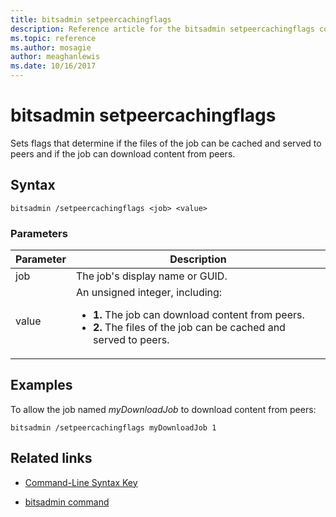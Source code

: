 ```yaml
---
title: bitsadmin setpeercachingflags
description: Reference article for the bitsadmin setpeercachingflags command, which sets flags that determine if the files of the job can be cached and served to peers and if the job can download content from peers.
ms.topic: reference
ms.author: mosagie
author: meaghanlewis
ms.date: 10/16/2017
---
```



# bitsadmin setpeercachingflags

Sets flags that determine if the files of the job can be cached and served to peers and if the job can download content from peers.

## Syntax

```
bitsadmin /setpeercachingflags <job> <value>
```

### Parameters

| Parameter | Description |
| --------- | ----------- |
| job | The job's display name or GUID. |
| value | An unsigned integer, including:<ul><li>**1.** The job can download content from peers.</li><li>**2.** The files of the job can be cached and served to peers.</li></ul> |

## Examples

To allow the job named *myDownloadJob* to download content from peers:

```
bitsadmin /setpeercachingflags myDownloadJob 1
```

## Related links

- [Command-Line Syntax Key](command-line-syntax-key.md)

- [bitsadmin command](bitsadmin.md)
